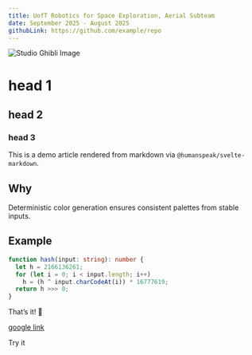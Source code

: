 ```yaml
---
title: UofT Robotics for Space Exploration, Aerial Subteam
date: September 2025 - August 2025
githubLink: https://github.com/example/repo
---
```


![Studio Ghibli Image](/images/ghibli.jpg "waow")

# head 1

## head 2

### head 3

This is a demo article rendered from markdown via `@humanspeak/svelte-markdown`.

## Why

Deterministic color generation ensures consistent palettes from stable inputs.

## Example

```ts
function hash(input: string): number {
  let h = 2166136261;
  for (let i = 0; i < input.length; i++)
    h = (h ^ input.charCodeAt(i)) * 16777619;
  return h >>> 0;
}
```

That’s it! 🎨

[google link](https://google.com)

<md-button href="https://example.com">Try it</md-button>
